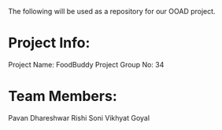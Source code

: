 The following will be used as a repository for our OOAD project.

# Project Info:

Project Name: FoodBuddy
Project Group No: 34

# Team Members:

Pavan Dhareshwar
Rishi Soni
Vikhyat Goyal
